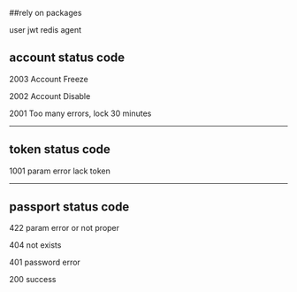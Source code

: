 ##rely on packages

user
jwt
redis
agent

## account status code

2003 Account Freeze

2002 Account Disable

2001 Too many errors, lock 30 minutes

------------------------------------------

## token status code

1001 param error lack token 

------------------------------------------

## passport status code

422 param error or not proper

404 not exists

401 password error

200 success